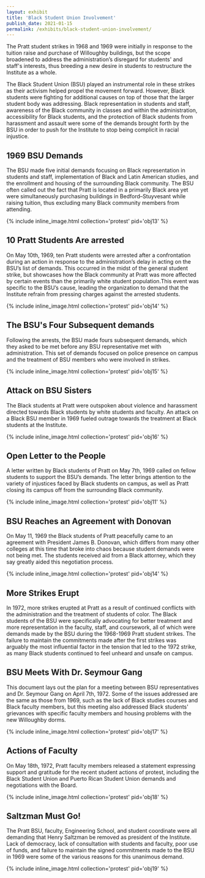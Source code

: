 ```yaml
---
layout: exhibit
title: 'Black Student Union Involvement'
publish_date: 2021-01-15
permalink: /exhibits/black-student-union-involvement/
---
```

The Pratt student strikes in 1968 and 1969 were initially in response to the tuition raise and purchase of Willoughby buildings, but the scope broadened to address the administration’s disregard for students' and staff's interests, thus breeding a new desire in students to restructure the Institute as a whole.

The Black Student Union (BSU) played an instrumental role in these strikes as their activism helped propel the movement forward. However, Black students were fighting for additional causes on top of those that the larger student body was addressing. Black representation in students and staff, awareness of the Black community in classes and within the administration, accessibility for Black students, and the protection of Black students from harassment and assault were some of the demands brought forth by the BSU in order to push for the Institute to stop being complicit in racial injustice.

## 1969 BSU Demands

The BSU made five initial demands focusing on Black representation in students and staff, implementation of Black and Latin American studies, and the enrollment and housing of the surrounding Black community. The BSU often called out the fact that Pratt is located in a primarily Black area yet were simultaneously purchasing buildings in Bedford–Stuyvesant while raising tuition, thus excluding many Black community members from attending.

{% include inline_image.html collection='protest' pid='obj13' %}

## 10 Pratt Students Are arrested

On May 10th, 1969, ten Pratt students were arrested after a confrontation during an action in response to the administration’s delay in acting on the BSU’s list of demands. This occurred in the midst of the general student strike, but showcases how the Black community at Pratt was more affected by certain events than the primarily white student population.This event was specific to the BSU’s cause, leading the organization to demand that the Institute refrain from pressing charges against the arrested students.

{% include inline_image.html collection='protest' pid='obj14' %}

## The BSU's Four Subsequent demands

Following the arrests, the BSU made fours subsequent demands, which they asked to be met before any BSU representative met with administration. This set of demands focused on police presence on campus and the treatment of BSU members who were involved in strikes.

{% include inline_image.html collection='protest' pid='obj15' %}

## Attack on BSU Sisters

The Black students at Pratt were outspoken about violence and harassment directed towards Black students by white students and faculty. An attack on a Black BSU member in 1969 fueled outrage towards the treatment at Black students at the Institute.

{% include inline_image.html collection='protest' pid='obj16' %}

## Open Letter to the People

A letter written by Black students of Pratt on May 7th, 1969 called on fellow students to support the BSU’s demands. The letter brings attention to the variety of injustices faced by Black students on campus, as well as Pratt closing its campus off from the surrounding Black community.

{% include inline_image.html collection='protest' pid='obj11' %}

## BSU Reaches an Agreement with Donovan

On May 11, 1969 the Black students of Pratt peacefully came to an agreement with President James B. Donovan, which differs from many other colleges at this time that broke into chaos because student demands were not being met. The students received aid from a Black attorney, which they say greatly aided this negotiation process.

{% include inline_image.html collection='protest' pid='obj14' %}

## More Strikes Erupt

In 1972, more strikes erupted at Pratt as a result of continued conflicts with the administration and the treatment of students of color. The Black students of the BSU were specifically advocating for better treatment and more representation in the faculty, staff, and coursework, all of which were demands made by the BSU during the 1968-1969 Pratt student strikes. The failure to maintain the commitments made after the first strikes was arguably the most influential factor in the tension that led to the 1972 strike, as many Black students continued to feel unheard and unsafe on campus.

## BSU Meets With Dr. Seymour Gang

This document lays out the plan for a meeting between BSU representatives and Dr. Seymour Gang on April 7th, 1972. Some of the issues addressed are the same as those from 1969, such as the lack of Black studies courses and Black faculty members, but this meeting also addressed Black students' grievances with specific faculty members and housing problems with the new Willoughby dorms.

{% include inline_image.html collection='protest' pid='obj17' %}

## Actions of Faculty

On May 18th, 1972, Pratt faculty members released a statement expressing support and gratitude for the recent student actions of protest, including the Black Student Union and Puerto Rican Student Union demands and negotiations with the Board.

{% include inline_image.html collection='protest' pid='obj18' %}

## Saltzman Must Go!

The Pratt BSU, faculty, Engineering School, and student coordinate were all demanding that Henry Saltzman be removed as president of the Institute. Lack of democracy, lack of consultation with students and faculty, poor use of funds, and failure to maintain the signed commitments made to the BSU in 1969 were some of the various reasons for this unanimous demand.

{% include inline_image.html collection='protest' pid='obj19' %}
